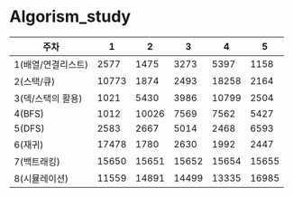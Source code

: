 # Algorism_study
| 주차          | 1     | 2    | 3    | 4     | 5    |
|-------------|-------|------|------|-------|------|
| 1(배열/연결리스트) | 2577  | 1475 | 3273 | 5397  | 1158 |
| 2(스택/큐)     | 10773 | 1874 | 2493 | 18258 | 2164 |
| 3(덱/스택의 활용) | 1021  | 5430 | 3986 | 10799 | 2504 |
| 4(BFS)      | 1012  | 10026     |   7569   |   7562    |   5427   |
| 5(DFS)      | 2583  | 2667     |   5014   |   2468    |   6593   |
| 6(재귀)       | 17478 | 1780     |   2630   |   1992    |   2447   |
| 7(백트래킹)     | 15650  | 15651     |   15652   |   15654    |   15655   |
| 8(시뮬레이션)    | 11559  | 14891     |   14499   |   13335    |   16985   |
